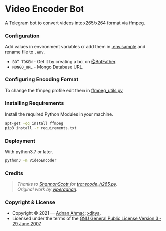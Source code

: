 # Video Encoder Bot
A Telegram bot to convert videos into x265/x264 format via ffmpeg.

### Configuration
Add values in environment variables or add them in [.env.sample](./.env.sample) and rename file to `.env`.
- `BOT_TOKEN` - Get it by creating a bot on [@BotFather](https://t.me/BotFather).
- `MONGO_URL` - Mongo Database URL.

### Configuring Encoding Format
To change the ffmpeg profile edit them in [ffmpeg_utils.py](/VideoEncoder/helpers/ffmpeg_utils.py)

### Installing Requirements
Install the required Python Modules in your machine.
```sh
apt-get -qq install ffmpeg
pip3 install -r requirements.txt
```
### Deployment
With python3.7 or later.
```sh
python3 -m VideoEncoder
```

### Credits
> *Thanks to [ShannonScott](https://gist.github.com/ShannonScott) for [transcode_h265.py](https://gist.github.com/ShannonScott/6d807fc59bfa0356eee64fad66f9d9a8).*    
> *Original work by [viperadnan](https://github.com/viperadnan-git/video-encoder-bot).*

### Copyright & License
- Copyright &copy; 2021 &mdash; [Adnan Ahmad](https://github.com/viperadnan-git); [xditya](https://xditya.me/github).
- Licensed under the terms of the [GNU General Public License Version 3 &dash; 29 June 2007](./LICENSE)
